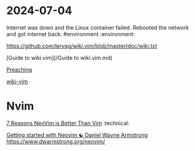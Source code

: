 # 2024-07-04

Internet was down and the Linux container failed. Rebooted the network and got
internet back. #environment :environment:

https://github.com/lervag/wiki.vim/blob/master/doc/wiki.txt

[Guide to wiki.vim](/Guide to wiki.vim.md)

[Preaching](/Preaching.md)

[wiki-vim](/wiki-vim.md)

# Nvim
[7 Reasons NeoVim is Better Than Vim](https://linuxhandbook.com/neovim-vs-vim/#:~:text=But%20Neovim%20one%2Dups%20Vim,is%20comparatively%20easier%20than%20Vim. "7 Reasons NeoVim is Better Than Vim") :technical:

[Getting started with Neovim ☯ Daniel Wayne Armstrong](https://www.dwarmstrong.org/neovim/ "Getting started with Neovim ☯ Daniel Wayne Armstrong")
https://www.dwarmstrong.org/neovim/

